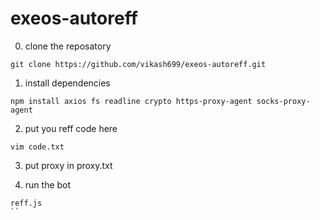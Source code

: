 # exeos-autoreff

0. clone the reposatory

```
git clone https://github.com/vikash699/exeos-autoreff.git
```
 1. install dependencies
```
npm install axios fs readline crypto https-proxy-agent socks-proxy-agent
```
2. put you reff code here
```
vim code.txt
```
3. put proxy in proxy.txt

4. run the bot

```
reff.js
``
